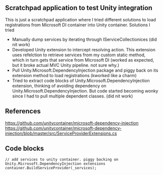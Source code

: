 ## Scratchpad application to test Unity integration

This is just a scratchpad application where I tried different solutions to load registrations from Microsoft DI container into Unity container. Solutions I tried
* Manually dump services by iterating through IServiceCollectionices (did nit work)
* Developed Unity extension to intercept resolving action. This extension uses refelction to retrieve services from my custom static method, which in turn gets that service from Microsoft DI (worked as expected, but it broke actual MVC Unity pipeline. not sure why.)
* Pull Unity.Microsoft.DependencyInjection package and piggy back on its extension method to load registrations (kworked like a charm)
* Tried to extract code blocks of Unity.Microsoft.DependencyInjection extension, thinking of avoiding dependency on Unity.Microsoft.DependencyInjection. But code started becoming wonky since I had to pull multiple dependent classes. (did nit work)


## References
https://github.com/unitycontainer/microsoft-dependency-injection
https://github.com/unitycontainer/microsoft-dependency-injection/blob/master/src/ServiceProviderExtensions.cs


## Code blocks
`// add services to unity container. piggy backing on Unity.Microsoft.DependencyInjection extensions
container.BuildServiceProvider(_services);`